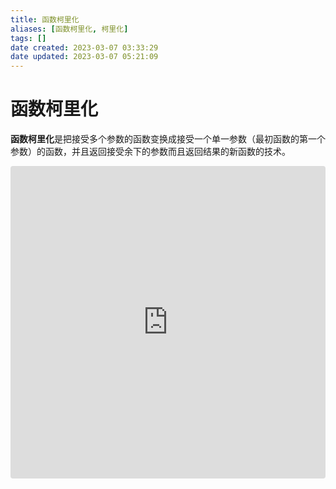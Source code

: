 ```yaml
---
title: 函数柯里化
aliases: [函数柯里化, 柯里化]
tags: []
date created: 2023-03-07 03:33:29
date updated: 2023-03-07 05:21:09
---
```


# 函数柯里化

**函数柯里化**是把接受多个参数的函数变换成接受一个单一参数（最初函数的第一个参数）的函数，并且返回接受余下的参数而且返回结果的新函数的技术。

<iframe src="https://github.dev/FourteenD/Code-Snippets/blob/main/%E5%87%BD%E6%95%B0%E6%9F%AF%E9%87%8C%E5%8C%96(Curry).ts" style="width:100%; height:500px; border:0; border-radius: 4px; overflow:hidden;" sandbox="allow-modals allow-forms allow-popups allow-scripts allow-same-origin"></iframe>
